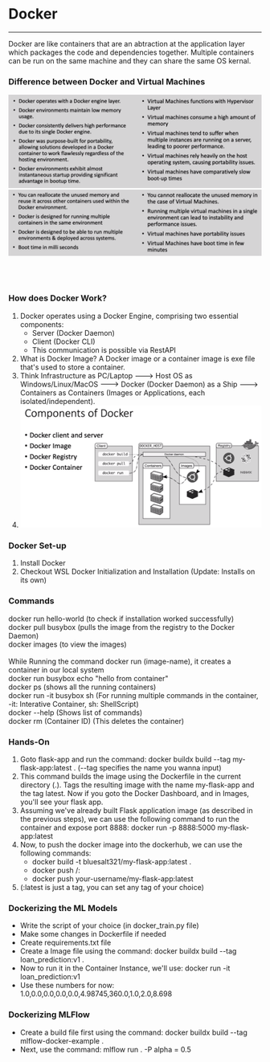 # Docker
---

Docker are like containers that are an abtraction at the application layer which packages the code and dependencies together. Multiple containers can be run on the same machine and they can share the same OS kernal.

### Difference between Docker and Virtual Machines
![alt text](image.png)
![alt text](image-1.png)

<br><br>

### How does Docker Work?
1. Docker operates using a Docker Engine, comprising two essential components: 
    - Server (Docker Daemon)
    - Client (Docker CLI)
    - This communication is possible via RestAPI
2. What is Docker Image? A Docker image or a container image is exe file that's used to store a container.
3. Think Infrastructure as PC/Laptop ---> Host OS as Windows/Linux/MacOS --->  Docker (Docker Daemon) as a Ship ---> Containers as Containers (Images or Applications, each isolated/independent).
4. ![alt text](image-2.png)

### Docker Set-up
1. Install Docker 
2. Checkout WSL Docker Initialization and Installation (Update: Installs on its own)

### Commands
docker run hello-world (to check if installation worked successfully) <br>
docker pull busybox (pulls the image from the registry to the Docker Daemon) <br>
docker images (to view the images) <br><br>
While Running the command docker run (image-name), it creates a container in our local system <br>
docker run busybox echo "hello from container" <br>
docker ps (shows all the running containers) <br>
docker run -it busybox sh (For running multiple commands in the container, -it: Interative Container, sh: ShellScript) <br>
docker --help (Shows list of commands) <br>
docker rm (Container ID) (This deletes the container) <br>

### Hands-On
1. Goto flask-app and run the command: docker buildx build --tag my-flask-app:latest . (--tag specifies the name you wanna input)
2. This command builds the image using the Dockerfile in the current directory (.). Tags the resulting image with the name my-flask-app and the tag latest. Now if you goto the Docker Dashboard, and in Images, you'll see your flask app.
3. Assuming we've already built Flask application image (as described in the previous steps), we can use the following command to run the container and expose port 8888: docker run -p 8888:5000 my-flask-app:latest
4. Now, to push the docker image into the dockerhub, we can use the following commands:
    - docker build -t bluesalt321/my-flask-app:latest .
    - docker push <username>/<image-name>:<tag>
    - docker push your-username/my-flask-app:latest
5. (:latest is just a tag, you can set any tag of your choice)

### Dockerizing the ML Models
- Write the script of your choice (in docker_train.py file)
- Make some changes in Dockerfile if needed
- Create requirements.txt file
- Create a Image file using the command: docker buildx build --tag loan_prediction:v1 .
- Now to run it in the Container Instance, we'll use: docker run -it loan_prediction:v1
- Use these numbers for now: 1.0,0.0,0.0,0.0,0.0,4.98745,360.0,1.0,2.0,8.698

### Dockerizing MLFlow
- Create a build file first using the command: docker buildx build --tag mlflow-docker-example .
- Next, use the command: mlflow run . -P alpha = 0.5


